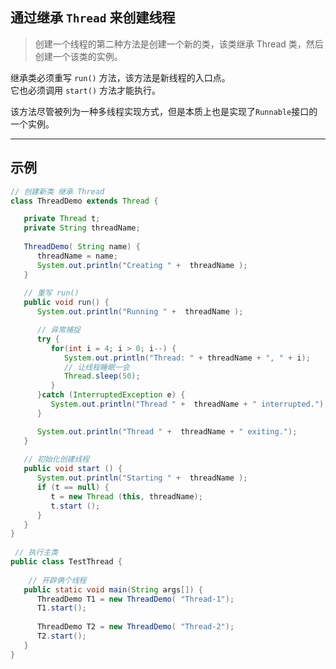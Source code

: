 ## 通过继承 `Thread` 来创建线程

> 创建一个线程的第二种方法是创建一个新的类，该类继承 Thread 类，然后创建一个该类的实例。

继承类必须重写 `run()` 方法，该方法是新线程的入口点。<br>
它也必须调用 `start()` 方法才能执行。

该方法尽管被列为一种多线程实现方式，但是本质上也是实现了` Runnable `接口的一个实例。


-----------------------------

## 示例

```java
// 创建新类 继承 Thread
class ThreadDemo extends Thread {

   private Thread t;
   private String threadName;
   
   ThreadDemo( String name) {
      threadName = name;
      System.out.println("Creating " +  threadName );
   }
   
   // 重写 run()
   public void run() {
      System.out.println("Running " +  threadName );

      // 异常捕捉
      try {
         for(int i = 4; i > 0; i--) {
            System.out.println("Thread: " + threadName + ", " + i);
            // 让线程睡眠一会
            Thread.sleep(50);
         }
      }catch (InterruptedException e) {
         System.out.println("Thread " +  threadName + " interrupted.");
      }

      System.out.println("Thread " +  threadName + " exiting.");
   }
   
   // 初始化创建线程
   public void start () {
      System.out.println("Starting " +  threadName );
      if (t == null) {
         t = new Thread (this, threadName);
         t.start ();
      }
   }
}
 
 // 执行主类
public class TestThread {
 
    // 开辟俩个线程
   public static void main(String args[]) {
      ThreadDemo T1 = new ThreadDemo( "Thread-1");
      T1.start();
      
      ThreadDemo T2 = new ThreadDemo( "Thread-2");
      T2.start();
   }   
}
```